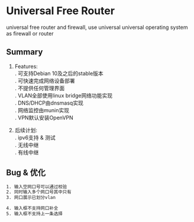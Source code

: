 # Universal Free Router

universal free router and firewall, use universal universal operating system as firewall or router

## Summary

1. Features:  
    . 可支持Debian 10及之后的stable版本  
    . 可快速完成网络设备部署  
    . 不提供任何管理界面  
    . VLAN全部使用linux bridge网络功能实现  
    . DNS/DHCP由dnsmasq实现  
    . 网络监控由munin实现  
    . VPN默认安装OpenVPN  

2. 后续计划:  
    . ipv6支持 & 测试  
    . 无线中继  
    . 有线中继  

## Bug & 优化

```bash
1. 输入空网口号可以通过校验
2. 同时输入多个网口号其中只有
3. 网口展示已划分vlan

4. 输入框不支持网口补全
5. 输入框不支持上一条选择

```
